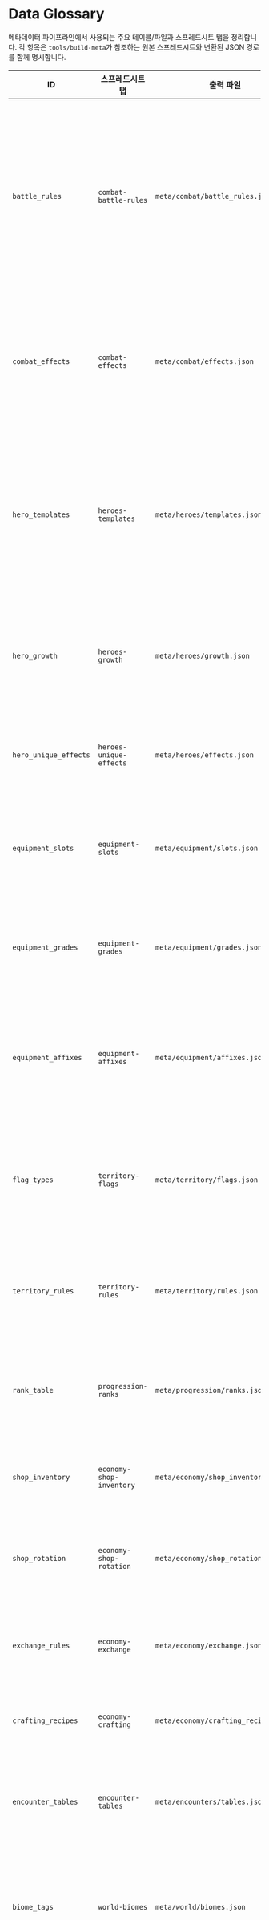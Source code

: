 # Data Glossary

메타데이터 파이프라인에서 사용되는 주요 테이블/파일과 스프레드시트 탭을 정리합니다. 각 항목은 `tools/build-meta`가 참조하는 원본 스프레드시트와 변환된 JSON 경로를 함께 명시합니다.

| ID | 스프레드시트 탭 | 출력 파일 | 설명 | 상태 |
| --- | --- | --- | --- | --- |
| `battle_rules` | `combat-battle-rules` | `meta/combat/battle_rules.json` | 전투 그리드, 라운드 제한, 행동 우선순위 | TODO |
| `combat_effects` | `combat-effects` | `meta/combat/effects.json` | 전투 효과 트리거/대상/지속 | TODO |
| `hero_templates` | `heroes-templates` | `meta/heroes/templates.json` | 영웅 기본 정보(속성, 역할, 기본 스탯) | TODO |
| `hero_growth` | `heroes-growth` | `meta/heroes/growth.json` | 레벨 경험치/스탯 곡선 | TODO |
| `hero_unique_effects` | `heroes-unique-effects` | `meta/heroes/effects.json` | 고유 패시브 정의 | TODO |
| `equipment_slots` | `equipment-slots` | `meta/equipment/slots.json` | 장비 슬롯/착용 제한 | TODO |
| `equipment_grades` | `equipment-grades` | `meta/equipment/grades.json` | 희귀도, 색상, 옵션 수 | TODO |
| `equipment_affixes` | `equipment-affixes` | `meta/equipment/affixes.json` | 옵션 ID, 카테고리, 값 범위 | TODO |
| `flag_types` | `territory-flags` | `meta/territory/flags.json` | 깃발 크기, 비용, 계급 요구 | TODO |
| `territory_rules` | `territory-rules` | `meta/territory/rules.json` | 연결 규칙, 회수 규칙 | TODO |
| `rank_table` | `progression-ranks` | `meta/progression/ranks.json` | 계급 조건 및 보너스 | TODO |
| `shop_inventory` | `economy-shop-inventory` | `meta/economy/shop_inventory.json` | 상점 재고 목록 | TODO |
| `shop_rotation` | `economy-shop-rotation` | `meta/economy/shop_rotation.json` | 상점 리셋 스케줄 | TODO |
| `exchange_rules` | `economy-exchange` | `meta/economy/exchange.json` | 교환 비율 및 제한 | TODO |
| `crafting_recipes` | `economy-crafting` | `meta/economy/crafting_recipes.json` | 제작 레시피 | TODO |
| `encounter_tables` | `encounter-tables` | `meta/encounters/tables.json` | 바이옴별 조우 확률 | TODO |
| `biome_tags` | `world-biomes` | `meta/world/biomes.json` | 바이옴 속성, 조우 계수 | TODO |
| `camping_rules` | `world-camping` | `meta/world/camping.json` | 캠핑 회복/설치 요건 | TODO |

> **상태 컬럼**은 메타 테이블이 구현되어 있는지 추적하기 위해 사용합니다. 스프레드시트 탭/출력 파일 이름은 `metadata-pipeline.md`에서 정의한 빌드 스크립트를 따라야 합니다.

---
**최종 수정**: 2025-10-21  
**상태**: 초안  
**작성자**: SangHyeok  
